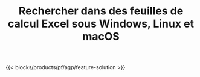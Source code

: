 ﻿---
title: Rechercher dans des feuilles de calcul Excel sous Windows, Linux et macOS 
weight: 7730
url: /fr/search
description: Application et API gratuites pour rechercher du texte dans les fichiers XLS, XLSX et ODS
---
{{< blocks/products/pf/agp/feature-solution >}} 

